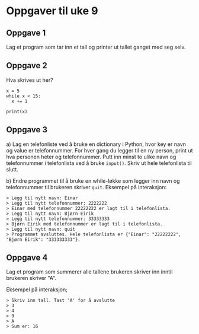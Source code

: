 # Oppgaver til uke 9

## Oppgave 1

Lag et program som tar inn et tall og printer ut tallet ganget med seg selv.

## Oppgave 2
Hva skrives ut her?

```
x = 5
while x < 15:
  x += 1
 
print(x)
```


## Oppgave 3

a) Lag en telefonliste ved å bruke en dictionary i Python, hvor key er navn og value er telefonnummer. For hver gang du legger til en ny person, print ut hva personen heter og telefonnummer. Putt inn minst to ulike navn og telefonnummer i telefonlista ved å bruke `input()`. Skriv ut hele telefonlista til slutt.

b) Endre programmet til å bruke en while-løkke som legger inn navn og telefonnummer til brukeren skriver `quit`. Eksempel på interaksjon:

```
> Legg til nytt navn: Einar
> Legg til nytt telefonnummer: 2222222
> Einar med telefonnummer 22222222 er lagt til i telefonlista.
> Legg til nytt navn: Bjørn Eirik
> Legg til nytt telefonnummer: 33333333
> Bjørn Eirik med telefonnummer er lagt til i telefonlista.
> Legg til nytt navn: quit
> Programmet avsluttes. Hele telefonlista er {"Einar": "22222222", "Bjørn Eirik": "333333333"}.
```

## Oppgave 4
Lag et program som summerer alle tallene brukeren skriver inn inntil brukeren skriver "A".

Eksempel på interaksjon;

```
> Skriv inn tall. Tast 'A' for å avslutte
> 3
> 4
> 9
> A
> Sum er: 16
```


